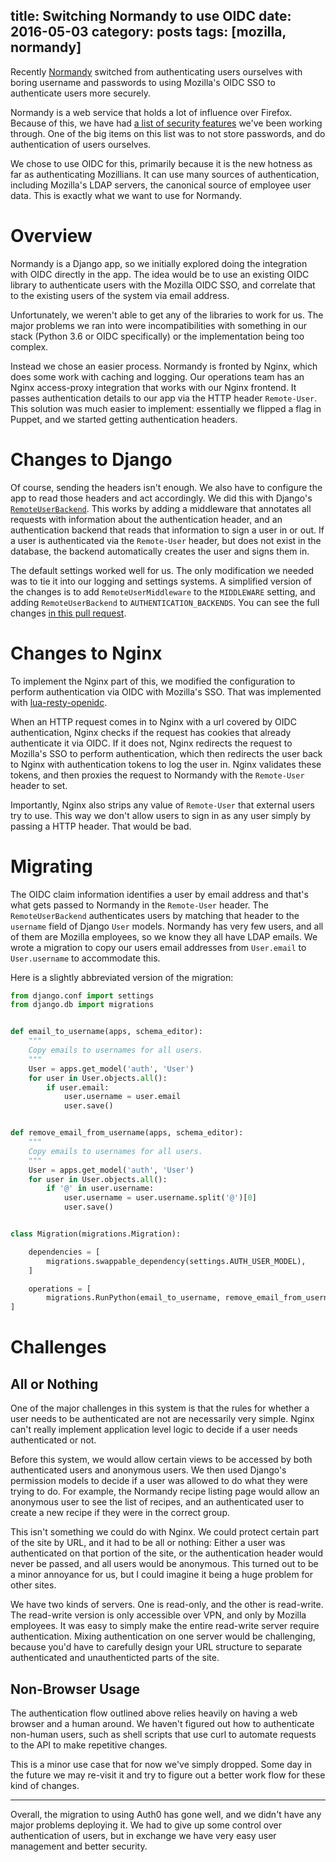 title: Switching Normandy to use OIDC
date: 2016-05-03
category: posts
tags: [mozilla, normandy]
---

Recently [Normandy][] switched from authenticating users ourselves
with boring username and passwords to using Mozilla's OIDC SSO
to authenticate users more securely.

Normandy is a web service that holds a lot of influence over
Firefox. Because of this, we have had [a list of security
features][sec-checklist] we've been working through. One of the big
items on this list was to not store passwords, and do authentication
of users ourselves.

We chose to use OIDC for this, primarily because it is the
new hotness as far as authenticating Mozillians. It can use many
sources of authentication, including Mozilla's LDAP servers, the
canonical source of employee user data. This is exactly what we want
to use for Normandy.


# Overview

Normandy is a Django app, so we initially explored doing the
integration with OIDC directly in the app. The idea would be to use
an existing OIDC library to authenticate users with the Mozilla OIDC SSO, and
correlate that to the existing users of the system via email address.

Unfortunately, we weren't able to get any of the libraries to
work for us. The major problems we ran into were incompatibilities with
something in our stack (Python 3.6 or OIDC specifically) or the
implementation being too complex.

Instead we chose an easier process. Normandy is fronted by Nginx,
which does some work with caching and logging. Our operations team
has an Nginx access-proxy integration that works with our Nginx frontend. It passes
authentication details to our app via the HTTP header
`Remote-User`. This solution was much easier to implement: essentially
we flipped a flag in Puppet, and we started getting authentication
headers.


# Changes to Django

Of course, sending the headers isn't enough. We also have to configure
the app to read those headers and act accordingly. We did this with
Django's [`RemoteUserBackend`][]. This works by adding a middleware
that annotates all requests with information about the authentication
header, and an authentication backend that reads that information to
sign a user in or out. If a user is authenticated via the
`Remote-User` header, but does not exist in the database, the backend
automatically creates the user and signs them in.

The default settings worked well for us. The only modification we
needed was to tie it into our logging and settings systems.  A
simplified version of the changes is to add `RemoteUserMiddleware` to
the `MIDDLEWARE` setting, and adding `RemoteUserBackend` to
`AUTHENTICATION_BACKENDS`. You can see the full
changes [in this pull request][normandy#569].


# Changes to Nginx

To implement the Nginx part of this, we modified the configuration to
perform authentication via OIDC with Mozilla's SSO. That was implemented
with [lua-resty-openidc][].

When an HTTP request comes in to Nginx with a url covered by OIDC authentication,
Nginx checks if the request has cookies
that already authenticate it via OIDC. If it does not, Nginx redirects
the request to Mozilla's SSO to perform authentication, which then redirects
the user back to Nginx with authentication tokens to log the user
in. Nginx validates these tokens, and then proxies the request to
Normandy with the `Remote-User` header to set.

Importantly, Nginx also strips any value of `Remote-User` that
external users try to use. This way we don't allow users to sign in as
any user simply by passing a HTTP header. That would be bad.


# Migrating

The OIDC claim information identifies a user by email address and
that's what gets passed to Normandy in the `Remote-User`
header. The `RemoteUserBackend` authenticates users by matching that
header to the `username` field of Django `User` models. Normandy has
very few users, and all of them are Mozilla employees, so we know they
all have LDAP emails. We wrote a migration to copy our users email
addresses from `User.email` to `User.username` to accommodate this.

Here is a slightly abbreviated version of the migration:

```python
from django.conf import settings
from django.db import migrations


def email_to_username(apps, schema_editor):
    """
    Copy emails to usernames for all users.
    """
    User = apps.get_model('auth', 'User')
    for user in User.objects.all():
        if user.email:
            user.username = user.email
            user.save()


def remove_email_from_username(apps, schema_editor):
    """
    Copy emails to usernames for all users.
    """
    User = apps.get_model('auth', 'User')
    for user in User.objects.all():
        if '@' in user.username:
            user.username = user.username.split('@')[0]
            user.save()


class Migration(migrations.Migration):

    dependencies = [
        migrations.swappable_dependency(settings.AUTH_USER_MODEL),
    ]

    operations = [
        migrations.RunPython(email_to_username, remove_email_from_username),
]
```

# Challenges

## All or Nothing

One of the major challenges in this system is that the rules for
whether a user needs to be authenticated are not are necessarily very
simple. Nginx can't really implement application level logic to decide
if a user needs authenticated or not.

Before this system, we would allow certain views to be accessed by
both authenticated users and anonymous users. We then used Django's
permission models to decide if a user was allowed to do what they were
trying to do. For example, the Normandy recipe listing page would
allow an anonymous user to see the list of recipes, and an
authenticated user to create a new recipe if they were in the correct
group.

This isn't something we could do with Nginx. We could protect certain
part of the site by URL, and it had to be all or nothing: Either a
user was authenticated on that portion of the site, or the
authentication header would never be passed, and all users would be
anonymous. This turned out to be a minor annoyance for us, but I could
imagine it being a huge problem for other sites.

We have two kinds of servers. One is read-only, and the other is
read-write. The read-write version is only accessible over VPN, and
only by Mozilla employees. It was easy to simply make the entire
read-write server require authentication. Mixing authentication on one
server would be challenging, because you'd have to carefully design
your URL structure to separate authenticated and unauthenticted parts
of the site.

## Non-Browser Usage

The authentication flow outlined above relies heavily on having a web
browser and a human around. We haven't figured out how to authenticate
non-human users, such as shell scripts that use curl to automate
requests to the API to make repetitive changes.

This is a minor use case that for now we've simply dropped. Some day
in the future we may re-visit it and try to figure out a better work
flow for these kind of changes.


---


Overall, the migration to using Auth0 has gone well, and we didn't
have any major problems deploying it. We had to give up some control
over authentication of users, but in exchange we have very easy user
management and better security.


[Normandy]: https://github.com/mozilla/normandy/
[sec-checklist]: https://github.com/mozilla/normandy/issues/286
[`RemoteUserBackend`]: https://docs.djangoproject.com/en/1.11/howto/auth-remote-user/
[normandy#569]: https://github.com/mozilla/normandy/pull/569/files
[lua-resty-openidc]: https://github.com/pingidentity/lua-resty-openidc
